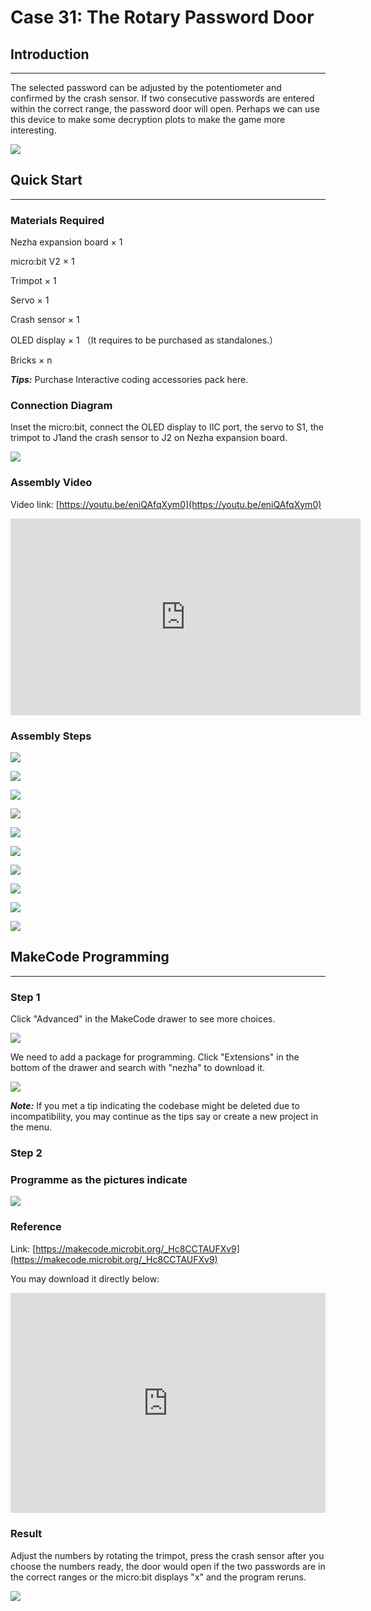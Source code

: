 # Case 31: The Rotary Password Door

## Introduction
---
The selected password can be adjusted by the potentiometer and confirmed by the crash sensor. If two consecutive passwords are entered within the correct range, the password door will open. Perhaps we can use this device to make some decryption plots to make the game more interesting.

![](./images/case_31_01.png)

## Quick Start 
---


### Materials Required


Nezha expansion board × 1

micro:bit V2 × 1

Trimpot × 1 

Servo  × 1

Crash sensor  × 1

OLED display  × 1 （It requires to be purchased as standalones.）

Bricks × n

***Tips:*** Purchase Interactive coding accessories pack here. 




### Connection Diagram 

Inset the micro:bit, connect the OLED display to IIC port, the servo to S1, the trimpot to J1and the crash sensor to J2 on Nezha expansion board. 


![](./images/case_31_03.png)



### Assembly Video


Video link: [https://youtu.be/eniQAfqXym0](https://youtu.be/eniQAfqXym0)

<iframe width="560" height="315" src="https://www.youtube.com/embed/eniQAfqXym0" title="YouTube video player" frameborder="0" allow="accelerometer; autoplay; clipboard-write; encrypted-media; gyroscope; picture-in-picture" allowfullscreen></iframe>

### Assembly Steps

![](./images/case_step_31_01.png)

![](./images/case_step_31_02.png)

![](./images/case_step_31_03.png)

![](./images/case_step_31_04.png)

![](./images/case_step_31_05.png)

![](./images/case_step_31_06.png)

![](./images/case_step_31_07.png)

![](./images/case_step_31_08.png)

![](./images/case_step_31_09.png)

![](./images/case_step_31_10.png)



## MakeCode Programming 
---


### Step 1


Click "Advanced" in the MakeCode drawer to see more choices. 

![](./images/case_01_10.png)




We need to add a package for programming. Click "Extensions" in the bottom of the drawer and search with "nezha" to download it. 

![](./images/case_03_09.png)

***Note:*** If you met a tip indicating the codebase might be deleted due to incompatibility, you may continue as the tips say or create a new project in the menu. 

### Step 2



### Programme as the pictures indicate


![](./images/case_31_10.png)



### Reference

Link: [https://makecode.microbit.org/_Hc8CCTAUFXv9](https://makecode.microbit.org/_Hc8CCTAUFXv9)

You may download it directly below: 

<div style="position:relative;height:0;padding-bottom:70%;overflow:hidden;"><iframe style="position:absolute;top:0;left:0;width:100%;height:100%;" src="https://makecode.microbit.org/#pub:_Hc8CCTAUFXv9" frameborder="0" sandbox="allow-popups allow-forms allow-scripts allow-same-origin"></iframe></div>  


### Result
Adjust the numbers by rotating the trimpot, press the crash sensor after you choose the numbers ready, the door would open if the two passwords are in the correct ranges or the micro:bit displays "x" and the program reruns. 

![](./images/case-gif-31.gif)

